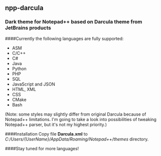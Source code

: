 ## npp-darcula

### Dark theme for Notepad++ based on Darcula theme from JetBrains products

####Currently the following languages are fully supported:
* ASM
* C/C++
* C#
* Java
* Python
* PHP
* SQL
* JavaScript and JSON
* HTML, XML
* CSS
* CMake
* Bash

(Note: some styles may slightly differ from original Darcula because of Notepad++ limitations.
I'm going to take a look into possibilities of tweaking Notepad++ parser, but it's not my highest priority.)

####Installation
Copy file **Darcula.xml** to _C:/Users/{UserName}/AppData/Roaming/Notepad++/themes_ directory.


####Stay tuned for more languages!



